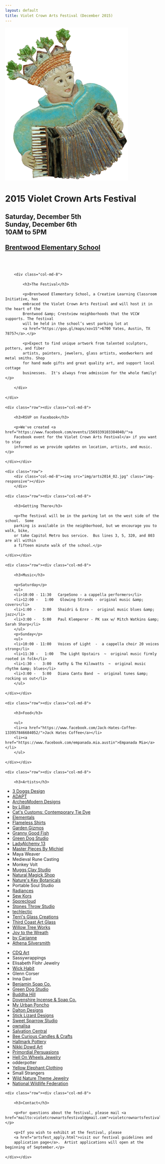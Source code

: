 ```yaml
---
layout: default
title: Violet Crown Arts Festival (December 2015)
---
```


<div class="container">
	<div class="row">
		<div class="col-md-4"><img src="img/Accordion player 400x496.png" title="Many thanks to artist Jean Graham for the use of images from the Wall of Welcome" class="img-responsive"></div>
		<div class="col-md-4">
			<h1>2015 Violet Crown Arts Festival</h1>
			<h2>
				Saturday, December 5th<br>
				Sunday, December 6th<br>
				10AM to 5PM<br>
				<br>
				<a href="https://goo.gl/maps/xov1S">Brentwood Elementary School</a>
			</h2>
		</div>
	</div>
	<div class="row"><p><br><br></p></div>
	<div class="row">

		<div class="col-md-8">

			<h3>The Festival</h3>

			<p>Brentwood Elementary School, a Creative Learning Classroom Initiative, has
			embraced the Violet Crown Arts Festival and will host it in the heart of the
			Brentwood &amp; Crestview neighborhoods that the VCCW supports. The festival
			will be held in the school’s west parking lot at
			<a href="https://goo.gl/maps/xov1S">6700 Yates, Austin, TX 78757</a>.</p>

			<p>Expect to find unique artwork from talented sculptors, potters, and fiber
			artists, painters, jewelers, glass artists, woodworkers and metal smiths. Shop
			for hand made gifts and great quality art, and support local cottage
			businesses.  It's always free admission for the whole family!</p>

		</div>

	</div>

	<div class="row"><div class="col-md-8">

		<h3>RSVP on Facebook</h3>

		<p>We've created <a href="https://www.facebook.com/events/1569339103384040/">a
		Facebook event for the Violet Crown Arts Festival</a> if you want to stay
		informed as we provide updates on location, artists, and music.</p>

	</div></div>

	<div class="row">
		<div class="col-md-8"><img src="img/arts2014_02.jpg" class="img-responsive"></div>
        </div>

	<div class="row"><div class="col-md-8">

		<h3>Getting There</h3>

		<p>The festival will be in the parking lot on the west side of the school.  Some
		parking is available in the neighborhood, but we encourage you to walk, bike,
		or take Capitol Metro bus service.  Bus lines 3, 5, 320, and 803 are all within
		a fifteen minute walk of the school.</p>

	</div></div>

	<div class="row"><div class="col-md-8">

		<h3>Music</h3>

		<p>Saturday</p>
		<ul>
		<li>10:00 - 11:30   CarpeSono - a cappella performers</li>
		<li>12:00 -   1:00   Glowing Strands - original music &amp; covers</li>
		<li>1:00 -   3:00   Shaidri & Ezra -  original music blues &amp; jazz</li>
		<li>3:00 -   5:00   Paul Klemperer - PK sax w/ Mitch Watkins &amp; Sarah Sharp</li>
		</ul>
		<p>Sunday</p>
		<ul>
		<li>10:00 - 11:00   Voices of Light  -  a cappella choir 20 voices strong</li>
		<li>11:30 -   1:00   The Light Upstairs  ~  original music firmly rooted in folk</li>
		<li>1:30 -   3:00   Kathy & The Kilowatts  ~  original music rhythm &amp; blues</li>
		<li>3:00 -   5:00   Diana Cantu Band  ~  original tunes &amp; rocking us out</li>
		</ul>

	</div></div>

	<div class="row"><div class="col-md-8">

		<h3>Food</h3>

		<ul>
		<li><a href="https://www.facebook.com/Jack-Hates-Coffee-133957846684052/">Jack Hates Coffee</a></li>
		<li><a href="https://www.facebook.com/empanada.mia.austin">Empanada Mia</a></li>
		</ul>

	</div></div>

	<div class="row"><div class="col-md-8">

		<h3>Artists</h3>

<div class="col-xs-5">
<ul>
<li><a href="http://3doggsdesigns.etsy.com">3 Doggs Design</a></li>
<li><a href="http://www.adapt.org">ADAPT</a></li>
<li><a href="http://www.archeomoderndesigns.com">ArcheoModern Designs</a></li>
<li><a href="http://www.bylillian.com">by Lillian</a></li>
<li><a href="http://www.facebook.com/catscustomstiedye">Cat's Customs: Contemporary Tie Dye</a></li>
<li><a href="http://gems23rd.blogspot.com">Elementals</a></li>
<li><a href="http://www.flamelessshirt.com">Flameless Shirts</a></li>
<li><a href="http://www.facebook.com/gardengizmos.org">Garden Gizmos</a></li>
<li><a href="http://www.grannygoodfish.com">Granny Good Fish</a></li>
<li><a href="http://www.jimbobsalazar.blogspot.com">Green Dog Studio</a></li>
<li><a href="http://www.etsy.com/shop/ladyalchemy13">LadyAlchemy 13</a></li>
<li><a href="http://www.masterpiecesbymichiel.com">Master Pieces By Michiel</a></li>
<li>Maya Weaver</li>
<li>Medieval Rune Casting</li>
<li>Monkey Volt</li>
<li><a href="http://www.etsy.com/shop/muggsclaystudio">Muggs Clay Studio</a></li>
<li><a href="http://www.naturalmagickshop.com">Natural Magick Shop</a></li>
<li><a href="http://natureskeybotanicals.etsy.com">Nature's Key Botanicals</a></li>
<li>Portable Soul Studio</li>
<li><a href="http://radiances.vpweb.com">Radiances</a></li>
<li><a href="https://www.etsy.com/shop/sksurfgirl">Sew Kors</a></li>
<li><a href="http://www.sporecloud.com">Sporecloud</a></li>
<li><a href="http://www.stonesthrowstudio.com">Stones Throw Studio</a></li>
<li><a href="http://www.techlectic.com">techlectic</a></li>
<li><a href="http://www.terrisglasscreations.com">Terri's Glass Creations</a></li>
<li><a href="http://thirdcoastartglass.blog.com">Third Coast Art Glass</a></li>
<li><a href="http://willowtreeworks.wordpress.com">Willow Tree Works</a></li>
<li><a href="https://www.facebook.com/joytothewreath/">Joy to the Wreath</a></li>
<li><a href="https://squareup.com/market/bycarianne">by Carianne</a></li>
<li><a href="http://www.athenasilversmith.com/">Athena Silversmith</a></li>
</ul>
</div>

<div class="col-xs-5">
<ul>
<li><a href="http://www.cdqart.com/">CDQ Art</a></li>
<li>Sassywrappings</li>
<li>Elisabeth Flohr Jewelry</li>
<li><a href="https://www.etsy.com/shop/wickhabit/">Wick Habit</a></li>
<li>Glenn Corser</li>
<li>Inna Davi</li>
<li><a href="http://www.benjaminsoap.com">Benjamin Soap Co.</a></li>
<li><a href="http://jimbobsalazar.blogspot.com/">Green Dog Studio</a></li>
<li><a href="https://www.etsy.com/shop/BuddhaHill">Buddha Hill</a></li>
<li><a href="http://www.devonshireorganics.com/">Dovenshire Incense &amp; Soap Co.</a></li>
<li><a href="http://www.myurbanponcho.com/">My Urban Poncho</a></li>
<li><a href="http://daltondesignsonline.com/">Dalton Designs</a></li>
<li><a href="http://www.sticklizarddesigns.com/">Stick Lizard Designs</a></li>
<li><a href="http://www.sweetsparrowstudio.com/">Sweet Sparrow Studio</a></li>
<li><a href="http://ownalisa.com">ownalisa</a></li>
<li><a href="http://www.salvationcentral.com/">Salvation Central</a></li>
<li><a href="https://www.facebook.com/Beecuriouscandlesandcrafts">Bee Curious Candles &amp; Crafts</a></li>
<li><a href="https://squareup.com/market/hallmark-potteryok">Hallmark Pottery</a></li>
<li><a href="https://nikkidowd.wordpress.com/">Nikki Dowd Art</a></li>
<li><a href="http://www.phishross.com/">Primordial Persuasions</a></li>
<li><a href="http://hellonwheelsjewelry.com/">Hell On Wheels Jewelry</a></li>
<li>odderpotter</li>
<li><a href="http://www.yellowelephantclothing.com/">Yellow Elephant Clothing</a></li>
<li>Small Strangers</li>
<li><a href="http://www.wildnaturethemejewelry.com/">Wild Nature Theme Jewelry</a></li>
<li><a href="http://www.nwf.org/">National Wildlife Federation</a></li>
</ul>
</div>

</div></div>

	<div class="row"><div class="col-md-8">

		<h3>Contact</h3>

		<p>For questions about the festival, please mail <a href="mailto:violetcrownartsfestival@gmail.com">violetcrownartsfestival@gmail.com</a>.</p>

		<p>If you wish to exhibit at the festival, please
		<a href="artsfest_apply.html">visit our festival guidelines and
		application page</a>.  Artist applications will open at the beginning of September.</p>

	</div></div>
</div>


